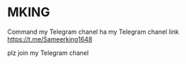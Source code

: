 # MKING


Command my Telegram chanel  ha 
my Telegram chanel link 
https://t.me/Sameerking1648

plz join my Telegram chanel 
